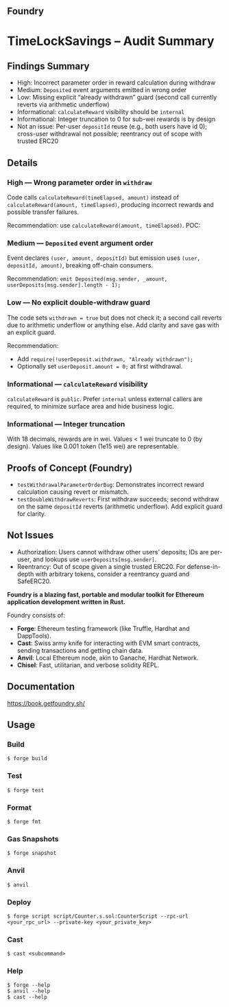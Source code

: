 ## Foundry

# TimeLockSavings – Audit Summary

## Findings Summary

- High: Incorrect parameter order in reward calculation during withdraw
- Medium: `Deposited` event arguments emitted in wrong order
- Low: Missing explicit “already withdrawn” guard (second call currently reverts via arithmetic underflow)
- Informational: `calculateReward` visibility should be `internal`
- Informational: Integer truncation to 0 for sub-wei rewards is by design
- Not an issue: Per-user `depositId` reuse (e.g., both users have id 0); cross-user withdrawal not possible; reentrancy out of scope with trusted ERC20

## Details

### High — Wrong parameter order in `withdraw`

Code calls `calculateReward(timeElapsed, amount)` instead of `calculateReward(amount, timeElapsed)`, producing incorrect rewards and possible transfer failures.

Recommendation: use `calculateReward(amount, timeElapsed)`.
POC: 


### Medium — `Deposited` event argument order

Event declares `(user, amount, depositId)` but emission uses `(user, depositId, amount)`, breaking off-chain consumers.

Recommendation: `emit Deposited(msg.sender, _amount, userDeposits[msg.sender].length - 1);`


### Low — No explicit double-withdraw guard

The code sets `withdrawn = true` but does not check it; a second call reverts due to arithmetic underflow or anything else. Add clarity and save gas with an explicit guard.

Recommendation:
- Add `require(!userDeposit.withdrawn, "Already withdrawn");`
- Optionally set `userDeposit.amount = 0;` at first withdrawal.
  

### Informational — `calculateReward` visibility

`calculateReward` is `public`. Prefer `internal` unless external callers are required, to minimize surface area and hide business logic.

### Informational — Integer truncation

With 18 decimals, rewards are in wei. Values < 1 wei truncate to 0 (by design). Values like 0.001 token (1e15 wei) are representable.

## Proofs of Concept (Foundry)

- `testWithdrawalParameterOrderBug`: Demonstrates incorrect reward calculation causing revert or mismatch.
- `testDoubleWithdrawReverts`: First withdraw succeeds; second withdraw on the same `depositId` reverts (arithmetic underflow). Add explicit guard for clarity.

## Not Issues

- Authorization: Users cannot withdraw other users’ deposits; IDs are per-user, and lookups use `userDeposits[msg.sender]`.
- Reentrancy: Out of scope given a single trusted ERC20. For defense-in-depth with arbitrary tokens, consider a reentrancy guard and SafeERC20.

**Foundry is a blazing fast, portable and modular toolkit for Ethereum application development written in Rust.**

Foundry consists of:

- **Forge**: Ethereum testing framework (like Truffle, Hardhat and DappTools).
- **Cast**: Swiss army knife for interacting with EVM smart contracts, sending transactions and getting chain data.
- **Anvil**: Local Ethereum node, akin to Ganache, Hardhat Network.
- **Chisel**: Fast, utilitarian, and verbose solidity REPL.

## Documentation

https://book.getfoundry.sh/

## Usage

### Build

```shell
$ forge build
```

### Test

```shell
$ forge test
```

### Format

```shell
$ forge fmt
```

### Gas Snapshots

```shell
$ forge snapshot
```

### Anvil

```shell
$ anvil
```

### Deploy

```shell
$ forge script script/Counter.s.sol:CounterScript --rpc-url <your_rpc_url> --private-key <your_private_key>
```

### Cast

```shell
$ cast <subcommand>
```

### Help

```shell
$ forge --help
$ anvil --help
$ cast --help
```
